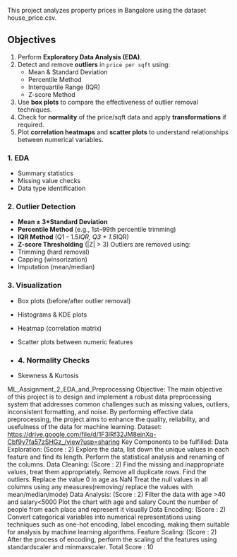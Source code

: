 This project analyzes property prices in Bangalore using the dataset house_price.csv.
##  Objectives

1. Perform **Exploratory Data Analysis (EDA)**.
2. Detect and remove **outliers** in `price per sqft` using:
   - Mean & Standard Deviation
   - Percentile Method
   - Interquartile Range (IQR)
   - Z-score Method
3. Use **box plots** to compare the effectiveness of outlier removal techniques.
4. Check for **normality** of the price/sqft data and apply **transformations** if required.
5. Plot **correlation heatmaps** and **scatter plots** to understand relationships between numerical variables.

### 1. **EDA**
- Summary statistics
- Missing value checks
- Data type identification

### 2. **Outlier Detection**
- **Mean ± 3*Standard Deviation**
- **Percentile Method** (e.g., 1st–99th percentile trimming)
- **IQR Method** (Q1 - 1.5*IQR, Q3 + 1.5*IQR)
- **Z-score Thresholding** (|Z| > 3)
Outliers are removed using:
- Trimming (hard removal)
- Capping (winsorization)
- Imputation (mean/median)

### 3. **Visualization**
- Box plots (before/after outlier removal)
- Histograms & KDE plots
- Heatmap (correlation matrix)
- Scatter plots between numeric features
  
- ### 4. **Normality Checks**
- Skewness & Kurtosis

ML_Assignment_2_EDA_and_Preprocessing
Objective: The main objective of this project is to design and implement a robust data preprocessing system that addresses common challenges such as missing values, outliers, inconsistent formatting, and noise. By performing effective data preprocessing, the project aims to enhance the quality, reliability, and usefulness of the data for machine learning. Dataset: https://drive.google.com/file/d/1F3lRf32JM8ejnXq-Cbf9y7fa57zSHGz_/view?usp=sharing Key Components to be fulfilled: Data Exploration: (Score : 2) Explore the data, list down the unique values in each feature and find its length. Perform the statistical analysis and renaming of the columns. Data Cleaning: (Score : 2) Find the missing and inappropriate values, treat them appropriately. Remove all duplicate rows. Find the outliers. Replace the value 0 in age as NaN Treat the null values in all columns using any measures(removing/ replace the values with mean/median/mode) Data Analysis: (Score : 2) Filter the data with age >40 and salary<5000 Plot the chart with age and salary Count the number of people from each place and represent it visually Data Encoding: (Score : 2) Convert categorical variables into numerical representations using techniques such as one-hot encoding, label encoding, making them suitable for analysis by machine learning algorithms. Feature Scaling: (Score : 2) After the process of encoding, perform the scaling of the features using standardscaler and minmaxscaler. Total Score : 10


